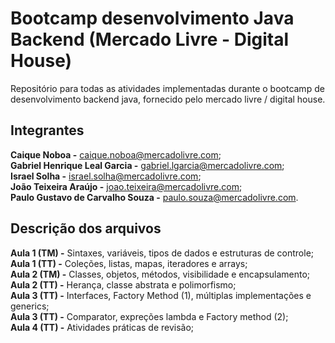 # Bootcamp desenvolvimento Java Backend (Mercado Livre - Digital House)

Repositório para todas as atividades implementadas durante o bootcamp de 
desenvolvimento backend java, fornecido pelo mercado livre / digital house.

<h2><b>Integrantes</b></h2>

**Caique Noboa -** caique.noboa@mercadolivre.com;  
**Gabriel Henrique Leal Garcia -** gabriel.lgarcia@mercadolivre.com;  
**Israel Solha -** israel.solha@mercadolivre.com;  
**João Teixeira Araújo -** joao.teixeira@mercadolivre.com;  
**Paulo Gustavo de Carvalho Souza -** paulo.souza@mercadolivre.com.  

<h2><b>Descrição dos arquivos</b></h2>

**Aula 1 (TM) -** Sintaxes, variáveis, tipos de dados e estruturas de controle;  
**Aula 1 (TT) -** Coleções, listas, mapas, iteradores e arrays;  
**Aula 2 (TM) -** Classes, objetos, métodos, visibilidade e encapsulamento;  
**Aula 2 (TT) -** Herança, classe abstrata e polimorfismo;  
**Aula 3 (TT) -** Interfaces, Factory Method (1), múltiplas implementações e generics;  
**Aula 3 (TT) -** Comparator, expreções lambda e Factory method (2);  
**Aula 4 (TT) -** Atividades práticas de revisão;  
